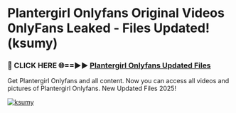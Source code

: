 # Plantergirl Onlyfans Original Videos 0nlyFans Leaked - Files Updated! (ksumy)

<h3>🔴 CLICK HERE 🌐==►► <a href="https://tinyurl.com/2m67pmp6" rel="nofollow">Plantergirl Onlyfans Updated Files</a></h3>

Get Plantergirl Onlyfans and all content. Now you can access all videos and pictures of Plantergirl Onlyfans. New Updated Files 2025!

[![ksumy](https://i.imgur.com/H4QAA4z.gif)](https://tinyurl.com/2m67pmp6)